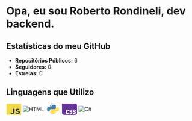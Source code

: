 
# Opa, eu sou Roberto Rondineli, dev backend.

## Estatísticas do  meu GitHub

- **Repositórios Públicos:** 6
- **Seguidores:** 0
- **Estrelas:** 0

## Linguagens que Utilizo

<img align="center" alt="JavaScript" height="30" width="40" src="https://raw.githubusercontent.com/devicons/devicon/master/icons/javascript/javascript-original.svg">
<img align="center" alt="HTML" height="30" width="40" src="https://raw.githubusercontent.com/devicons/devicon/master/icons/html/html-original.svg">
<img align="center" alt="Python" height="30" width="40" src="https://raw.githubusercontent.com/devicons/devicon/master/icons/python/python-original.svg">
<img align="center" alt="CSS" height="30" width="40" src="https://raw.githubusercontent.com/devicons/devicon/master/icons/css/css-original.svg">
<img align="center" alt="C#" height="30" width="40" src="https://raw.githubusercontent.com/devicons/devicon/master/icons/c#/c#-original.svg">
  
